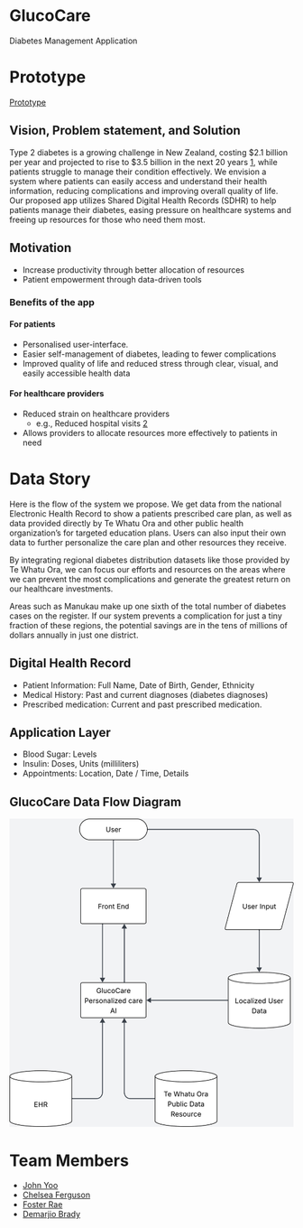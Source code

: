 # GlucoCare

Diabetes Management Application

# Prototype
[Prototype](https://www.figma.com/proto/fp31nzVarWBfVf5cnIFnJ9/Wireframing?node-id=92-141&p=f&t=8BFNQAdpuVPZSi9U-1&scaling=scale-down&content-scaling=fixed&page-id=0%3A1&starting-point-node-id=92%3A141)

## Vision, Problem statement, and Solution

Type 2 diabetes is a growing challenge in New Zealand, costing $2.1 billion per year and projected to rise to $3.5 billion in the next 20 years [1], while patients struggle to manage their condition effectively. We envision a system where patients can easily access and understand their health information, reducing complications and improving overall quality of life. Our proposed app utilizes Shared Digital Health Records (SDHR) to help patients manage their diabetes, easing pressure on healthcare systems and freeing up resources for those who need them most.

## Motivation

- Increase productivity through better allocation of resources
- Patient empowerment through data-driven tools

### Benefits of the app

#### For patients

- Personalised user-interface.
- Easier self-management of diabetes, leading to fewer complications
- Improved quality of life and reduced stress through clear, visual, and easily accessible health data

#### For healthcare providers

- Reduced strain on healthcare providers
  - e.g., Reduced hospital visits [2]
- Allows providers to allocate resources more effectively to patients in need

[1]: https://static1.squarespace.com/static/5a1b161b6957daf4c4f3b326/t/61e8786f1229ac6ea63ec596/1642625139085/PwC+Economic+and+Social+Cost+of+Type+2+Diabetes+-+FINAL+REPORT+Executive+Summary+17.11.2020+-+Secure.pdf
[2]: https://onlinedegrees.valpo.edu/reducing-healthcare-costs-with-preventative-health-measures/

# Data Story

Here is the flow of the system we propose. We get data from the national Electronic Health Record to show a patients prescribed care plan, as well as data provided directly by Te Whatu Ora and other public health organization’s for targeted education plans. Users can also input their own data to further personalize the care plan and other resources they receive.

By integrating regional diabetes distribution datasets like those provided by Te Whatu Ora, we can focus our efforts and resources on the areas where we can prevent the most complications and generate the greatest return on our healthcare investments.

Areas such as Manukau make up one sixth of the total number of diabetes cases on the register. If our system prevents a complication for just a tiny fraction of these regions, the potential savings are in the tens of millions of dollars annually in just one district.

## Digital Health Record

- Patient Information: Full Name, Date of Birth, Gender, Ethnicity
- Medical History: Past and current diagnoses (diabetes diagnoses)
- Prescribed medication: Current and past prescribed medication.

## Application Layer

- Blood Sugar: Levels
- Insulin: Doses, Units (milliliters)
- Appointments: Location, Date / Time, Details

## GlucoCare Data Flow Diagram

![](entity_relationship_diagram.png)

# Team Members
* [John Yoo](https://github.com/ExtraBlackBerry)
* [Chelsea Ferguson](https://github.com/devchelseaa)
* [Foster Rae](https://github.com/FosterSenpai)
* [Demarjio Brady](https://github.com/0xdembyte)
